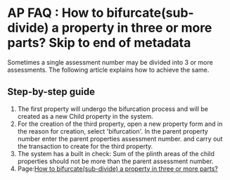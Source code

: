 # AP FAQ : How to bifurcate\(sub-divide\) a property in three or more parts? Skip to end of metadata

Sometimes a single assessment number may be divided into 3 or more assessments. The following article explains how to achieve the same.

## Step-by-step guide <a id="Howtobifurcate(sub-divide)apropertyinthreeormoreparts?Skiptoendofmetadata-Step-by-stepguide"></a>

1. The first property will undergo the bifurcation process and will be created as a new Child property in the system.
2. For the creation of the third property, open a new property form and in the reason for creation, select 'bifurcation'. In the parent property number enter the parent properties assessment number. and carry out the transaction to create for the third property.
3. The system has a built in check: Sum of the plinth areas of the child properties should not be more than the parent assessment number.
4. Page:[How to bifurcate\(sub-divide\) a property in three or more parts?](https://confluence.egovernments.org/pages/viewpage.action?pageId=10387662)

